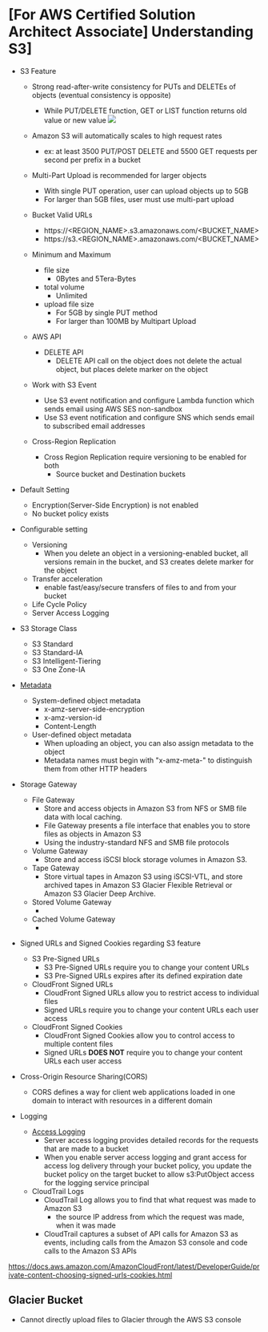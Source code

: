 # [For AWS Certified Solution Architect Associate] Understanding S3]
- S3 Feature
  - Strong read-after-write consistency for PUTs and DELETEs of objects (eventual consistency is opposite)
    - While PUT/DELETE function, GET or LIST function returns old value or new value
    ![](https://media.amazonwebservices.com/blog/2020/s3_eventual_consistency_no_num_1.png)
   
  - Amazon S3 will automatically scales to high request rates
    - ex: at least 3500 PUT/POST DELETE and 5500 GET requests per second per prefix in a bucket
  - Multi-Part Upload is recommended for larger objects
    - With single PUT operation, user can upload objects up to 5GB
    - For larger than 5GB files, user must use multi-part upload
  - Bucket Valid URLs
    - https://<REGION_NAME>.s3.amazonaws.com/<BUCKET_NAME>
    - https://s3.<REGION_NAME>.amazonaws.com/<BUCKET_NAME>
  - Minimum and Maximum 
    - file size
      - 0Bytes and 5Tera-Bytes
    - total volume
      - Unlimited
    - upload file size
      - For 5GB by single PUT method
      - For larger than 100MB by Multipart Upload
  - AWS API
    - DELETE API
      - DELETE API call on the object does not delete the actual object, but places delete marker on the object
  - Work with S3 Event
    - Use S3 event notification and configure Lambda function which sends email using AWS SES non-sandbox
    - Use S3 event notification and configure SNS which sends email to subscribed email addresses
  - Cross-Region Replication
    - Cross Region Replication require versioning to be enabled for both
      - Source bucket and Destination buckets

- Default Setting
  - Encryption(Server-Side Encryption) is not enabled
  - No bucket policy exists

- Configurable setting
  - Versioning
    - When you delete an object in a versioning-enabled bucket, all versions remain in the bucket, and S3 creates delete marker for the object
  - Transfer acceleration
    - enable fast/easy/secure transfers of files to and from your bucket
  - Life Cycle Policy
  - Server Access Logging 

- S3 Storage Class <!-- TODO --> 
  - S3 Standard
  - S3 Standard-IA
  - S3 Intelligent-Tiering
  - S3 One Zone-IA

- [Metadata](https://docs.aws.amazon.com/AmazonS3/latest/userguide/UsingMetadata.html#object-metadata)
  - System-defined object metadata
    - x-amz-server-side-encryption
    - x-amz-version-id
    - Content-Length
  - User-defined object metadata
    - When uploading an object, you can also assign metadata to the object
    - Metadata names must begin with "x-amz-meta-" to distinguish them from other HTTP headers
 
- Storage Gateway
  - File Gateway
    - Store and access objects in Amazon S3 from NFS or SMB file data with local caching.
    - File Gateway presents a file interface that enables you to store files as objects in Amazon S3
    - Using the industry-standard NFS and SMB file protocols
  - Volume Gateway
    - Store and access iSCSI block storage volumes in Amazon S3.
  - Tape Gateway
    - Store virtual tapes in Amazon S3 using iSCSI-VTL, and store archived tapes in Amazon S3 Glacier Flexible Retrieval or Amazon S3 Glacier Deep Archive.
  - Stored Volume Gateway
    - <!-- TODO --> 
  - Cached Volume Gateway
    - <!-- TODO --> 

- Signed URLs and Signed Cookies regarding S3 feature
  - S3 Pre-Signed URLs
    - S3 Pre-Signed URLs require you to change your content URLs
    - S3 Pre-Signed URLs expires after its defined expiration date
  - CloudFront Signed URLs
    - CloudFront Signed URLs allow you to restrict access to individual files
    - Signed URLs require you to change your content URLs each user access
  - CloudFront Signed Cookies
    - CloudFront Signed Cookies allow you to control access to multiple content files
    - Signed URLs **DOES NOT** require you to change your content URLs each user access

- Cross-Origin Resource Sharing(CORS)
  - CORS defines a way for client web applications loaded in one domain to interact with resources in a different domain

- Logging
  - [Access Logging](https://docs.aws.amazon.com/AmazonS3/latest/userguide/ServerLogs.html)
    - Server access logging provides detailed records for the requests that are made to a bucket
    - When you enable server access logging and grant access for access log delivery through your bucket policy, you update the bucket policy on the target bucket to allow s3:PutObject access for the logging service principal
  - CloudTrail Logs
    - CloudTrail Log allows you to find that what request was made to Amazon S3
      - the source IP address from which the request was made, when it was made
    - CloudTrail captures a subset of API calls for Amazon S3 as events, including calls from the Amazon S3 console and code calls to the Amazon S3 APIs

https://docs.aws.amazon.com/AmazonCloudFront/latest/DeveloperGuide/private-content-choosing-signed-urls-cookies.html


## Glacier Bucket
- Cannot directly upload files to Glacier through the AWS S3 console

